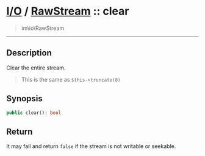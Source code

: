 # [I/O](io.md) / [RawStream](io-RawStream.md) :: clear
 > im\io\RawStream
____

## Description
Clear the entire stream.

 > This is the same as `$this->truncate(0)`  

## Synopsis
```php
public clear(): bool
```

## Return
It may fail and return `false` if the stream is not
writable or seekable.
